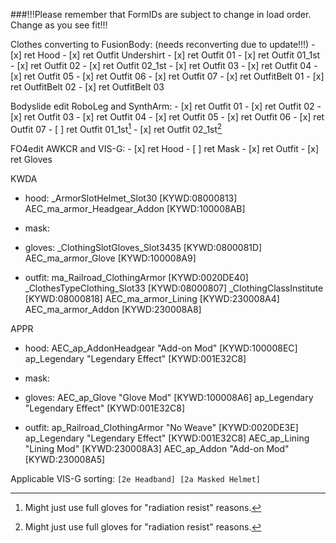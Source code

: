 ###!!!Please remember that FormIDs are subject to change in load order. Change as you see fit!!!

Clothes converting to FusionBody: (needs reconverting due to update!!!)
    - [x] ret Hood
    - [x] ret Outfit Undershirt
    - [x] ret Outfit 01
    - [x] ret Outfit 01_1st
    - [x] ret Outfit 02
    - [x] ret Outfit 02_1st
    - [x] ret Outfit 03
    - [x] ret Outfit 04
    - [x] ret Outfit 05
    - [x] ret Outfit 06
    - [x] ret Outfit 07
    - [x] ret OutfitBelt 01
    - [x] ret OutfitBelt 02
    - [x] ret OutfitBelt 03

Bodyslide edit RoboLeg and SynthArm:
    - [x] ret Outfit 01
    - [x] ret Outfit 02
    - [x] ret Outfit 03
    - [x] ret Outfit 04
    - [x] ret Outfit 05
    - [x] ret Outfit 06
    - [x] ret Outfit 07
    - [ ] ret Outfit 01_1st[^opt]
    - [x] ret Outfit 02_1st[^opt]

FO4edit AWKCR and VIS-G:
    - [x] ret Hood
    - [ ] ret Mask
    - [x] ret Outfit
    - [x] ret Gloves

KWDA
- hood: 
_ArmorSlotHelmet_Slot30 [KYWD:08000813]
AEC_ma_armor_Headgear_Addon [KYWD:100008AB]

- mask:


- gloves:
_ClothingSlotGloves_Slot3435 [KYWD:0800081D]
AEC_ma_armor_Glove [KYWD:100008A9]

- outfit:
ma_Railroad_ClothingArmor [KYWD:0020DE40]
_ClothesTypeClothing_Slot33 [KYWD:08000807]
_ClothingClassInstitute [KYWD:08000818]
AEC_ma_armor_Lining [KYWD:230008A4]
AEC_ma_armor_Addon [KYWD:230008A8]

APPR
- hood: 
AEC_ap_AddonHeadgear "Add-on Mod" [KYWD:100008EC]
ap_Legendary "Legendary Effect" [KYWD:001E32C8]

- mask:


- gloves:
AEC_ap_Glove "Glove Mod" [KYWD:100008A6]
ap_Legendary "Legendary Effect" [KYWD:001E32C8]

- outfit:
ap_Railroad_ClothingArmor "No Weave" [KYWD:0020DE3E]
ap_Legendary "Legendary Effect" [KYWD:001E32C8]
AEC_ap_Lining "Lining Mod" [KYWD:230008A3]
AEC_ap_Addon "Add-on Mod" [KYWD:230008A5]

Applicable VIS-G sorting:
`
[2e Headband]
[2a Masked Helmet]
`
[^opt]: Might just use full gloves for "radiation resist" reasons.
